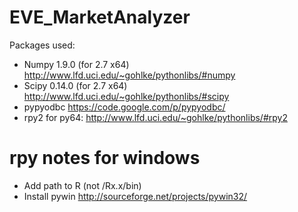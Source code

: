 EVE_MarketAnalyzer
==================

Packages used:
* Numpy 1.9.0 (for 2.7 x64) http://www.lfd.uci.edu/~gohlke/pythonlibs/#numpy
* Scipy 0.14.0 (for 2.7 x64) http://www.lfd.uci.edu/~gohlke/pythonlibs/#scipy
* pypyodbc https://code.google.com/p/pypyodbc/
* rpy2 for py64: http://www.lfd.uci.edu/~gohlke/pythonlibs/#rpy2


rpy notes for windows
==================
* Add path to R (not /Rx.x/bin)
* Install pywin http://sourceforge.net/projects/pywin32/ 
